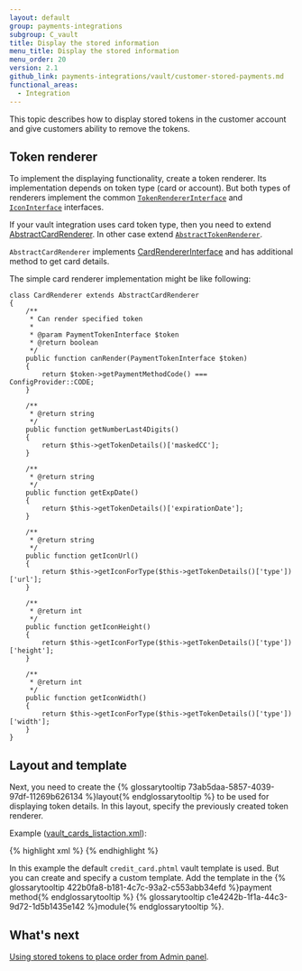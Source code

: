 ```yaml
---
layout: default
group: payments-integrations
subgroup: C_vault
title: Display the stored information
menu_title: Display the stored information
menu_order: 20
version: 2.1
github_link: payments-integrations/vault/customer-stored-payments.md
functional_areas:
  - Integration
---
```


This topic describes how to display stored tokens in the customer account and give customers ability to remove the tokens. 

## Token renderer
To implement the displaying functionality, create a token renderer. Its
implementation depends on token type (card or account). But both  types of renderers
implement the common [`TokenRendererInterface`]({{site.mage2100url}}app/code/Magento/Vault/Block/TokenRendererInterface.php)
and [`IconInterface`]({{site.mage2100url}}app/code/Magento/Vault/Block/Customer/IconInterface.php) interfaces.

If your vault integration uses card token type, then you need to extend [AbstractCardRenderer]({{site.mage2100url}}app/code/Magento/Vault/Block/AbstractCardRenderer.php). In other case extend [`AbstractTokenRenderer`]({{site.mage2100url}}app/code/Magento/Vault/Block/AbstractTokenRenderer.php).

`AbstractCardRenderer` implements [CardRendererInterface]({{site.mage2100url}}app/code/Magento/Vault/Block/CardRendererInterface.php) and
has additional method to get card details.

The simple card renderer implementation might be like following:

``` php?start_inline=1
class CardRenderer extends AbstractCardRenderer
{
    /**
     * Can render specified token
     *
     * @param PaymentTokenInterface $token
     * @return boolean
     */
    public function canRender(PaymentTokenInterface $token)
    {
        return $token->getPaymentMethodCode() === ConfigProvider::CODE;
    }

    /**
     * @return string
     */
    public function getNumberLast4Digits()
    {
        return $this->getTokenDetails()['maskedCC'];
    }

    /**
     * @return string
     */
    public function getExpDate()
    {
        return $this->getTokenDetails()['expirationDate'];
    }

    /**
     * @return string
     */
    public function getIconUrl()
    {
        return $this->getIconForType($this->getTokenDetails()['type'])['url'];
    }

    /**
     * @return int
     */
    public function getIconHeight()
    {
        return $this->getIconForType($this->getTokenDetails()['type'])['height'];
    }

    /**
     * @return int
     */
    public function getIconWidth()
    {
        return $this->getIconForType($this->getTokenDetails()['type'])['width'];
    }
}
```

## Layout and template

Next, you need to create the {% glossarytooltip 73ab5daa-5857-4039-97df-11269b626134 %}layout{% endglossarytooltip %} to be used for displaying token details. In this layout, specify the previously created token renderer.

Example ([vault_cards_listaction.xml]({{site.mage2100url}}app/code/Magento/Braintree/view/frontend/layout/vault_cards_listaction.xml)):

{% highlight xml %}
<page xmlns:xsi="http://www.w3.org/2001/XMLSchema-instance" xsi:noNamespaceSchemaLocation="urn:magento:framework:View/Layout/etc/page_configuration.xsd">
    <body>
        <referenceContainer name="content">
            <referenceBlock name="vault.cards.list">
                <block class="Magento\Braintree\Block\Customer\CardRenderer" name="braintree.card.renderer" template="Magento_Vault::customer_account/credit_card.phtml"/>
            </referenceBlock>
        </referenceContainer>
    </body>
</page>
{% endhighlight %}

In this example the default `credit_card.phtml` vault template is used. But you can create and specify a custom template. Add the template in the {% glossarytooltip 422b0fa8-b181-4c7c-93a2-c553abb34efd %}payment method{% endglossarytooltip %} {% glossarytooltip c1e4242b-1f1a-44c3-9d72-1d5b1435e142 %}module{% endglossarytooltip %}.

## What's next
 [Using stored tokens to place order from Admin panel]({{page.baseurl}}/payments-integrations/vault/admin-integration.html).

